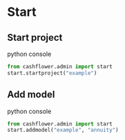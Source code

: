 # Start

## Start project

python console
```python
from cashflower.admin import start
start.startproject("example")
```

## Add model

python console
```python
from cashflower.admin import start
start.addmodel("example", "annuity")
```

